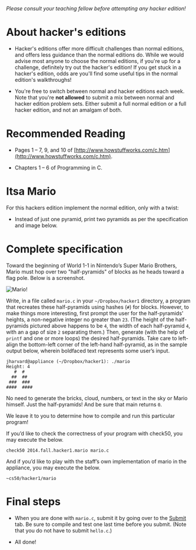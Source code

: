 *Please consult your teaching fellow before attempting any hacker edition!*

# About hacker's editions

* Hacker's editions offer more difficult challenges than normal editions, and offers less guidance than the normal editions do. While we would advise most anyone to choose the normal editions, if you're up for a challenge, definitely try out the hacker's edition! If you get stuck in a hacker's edition, odds are you'll find some useful tips in the normal edition's walkthroughs!

* You're free to switch between normal and hacker editions each week. Note that you're **not allowed** to submit a mix between normal and hacker edition problem sets. Either submit a full normal edition or a full hacker edition, and not an amalgam of both.


# Recommended Reading

* Pages 1 – 7, 9, and 10 of [http://www.howstuffworks.com/c.htm](http://www.howstuffworks.com/c.htm).

* Chapters 1 – 6 of Programming in C.


# Itsa Mario

For this hackers edition implement the normal edition, only with a twist:

* Instead of just one pyramid, print two pyramids as per the specification and image below. 


# Complete specification

Toward the beginning of World 1-1 in Nintendo’s Super Mario Brothers, Mario must hop over two "half-pyramids" of blocks as he heads toward a flag pole. Below is a screenshot.

  ![Mario!](pset13.png)

Write, in a file called `mario.c` in your `~/Dropbox/hacker1` directory, a program that recreates these half-pyramids using hashes (`#`) for blocks. However, to make things more interesting, first prompt the user for the half-pyramids' heights, a non-negative integer no greater than `23`. (The height of the half-pyramids pictured above happens to be `4`, the width of each half-pyramid `4`, with an a gap of size `2` separating them.) Then, generate (with the help of `printf` and one or more loops) the desired half-pyramids. Take care to left-align the bottom-left corner of the left-hand half-pyramid, as in the sample output below, wherein boldfaced text represents some user’s input.

	jharvard@appliance (~/Dropbox/hacker1): ./mario
	Height: 4
	   #  #
	  ##  ##
	 ###  ###
	####  ####

No need to generate the bricks, cloud, numbers, or text in the sky or Mario himself. Just the half-pyramids! And be sure that main returns `0`.

We leave it to you to determine how to compile and run this particular program!

If you’d like to check the correctness of your program with check50, you may execute the below.

	check50 2014.fall.hacker1.mario mario.c

And if you’d like to play with the staff’s own implementation of mario in the appliance, you may execute the below.

	~cs50/hacker1/mario



# Final steps

* When you are done with `mario.c`, submit it by going over to the [Submit](#submit) tab. Be sure to compile and test one last time before you submit. (Note that you do not have to submit `hello.c`.)

* All done!